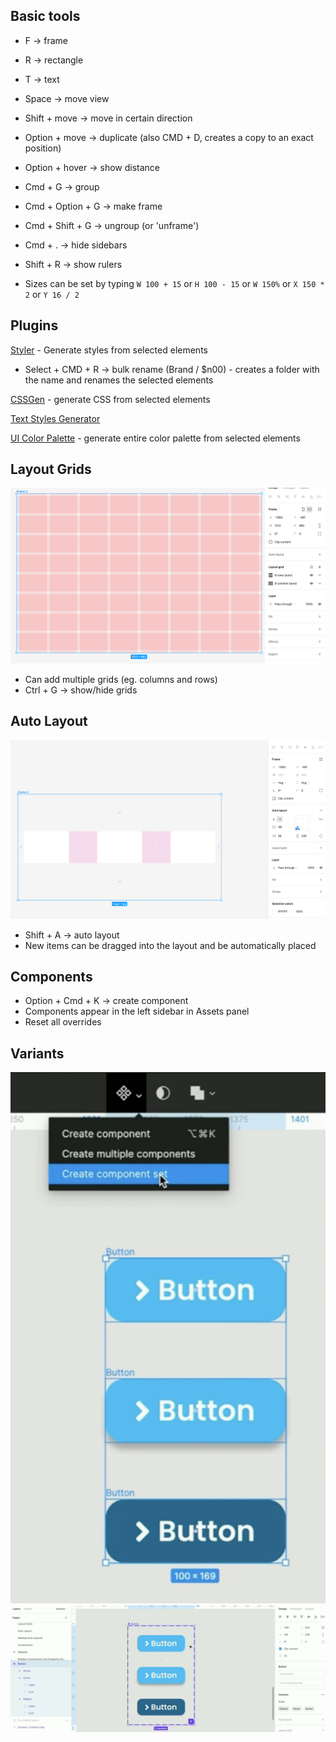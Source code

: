 ## Basic tools

- F -> frame
- R -> rectangle
- T -> text

- Space -> move view
- Shift + move -> move in certain direction
- Option + move -> duplicate (also CMD + D, creates a copy to an exact position)
- Option + hover -> show distance

- Cmd + G -> group
- Cmd + Option + G -> make frame
- Cmd + Shift + G -> ungroup (or 'unframe')

- Cmd + . -> hide sidebars
- Shift + R -> show rulers

- Sizes can be set by typing `W 100 + 15` or `H 100 - 15` or `W 150%` or `X 150 * 2` or `Y 16 / 2`

## Plugins

[Styler](https://www.figma.com/community/plugin/820660579767995949/Styler) - Generate styles from selected elements

- Select + CMD + R -> bulk rename (Brand / $n00) - creates a folder with the name and renames the selected elements

[CSSGen](https://www.figma.com/community/plugin/742750636238601912/CSSGen) - generate CSS from selected elements

[Text Styles Generator](https://www.figma.com/community/plugin/759472336242530542/Text-Styles-Generator)

[UI Color Palette](https://www.figma.com/community/plugin/1063959496693642315/UI-Color-Palette) - generate entire color palette from selected elements

## Layout Grids

![Layout Grids](./images/grids.png)

- Can add multiple grids (eg. columns and rows)
- Ctrl + G -> show/hide grids

## Auto Layout

![Auto Layout](./images/autolayout.png)

- Shift + A -> auto layout
- New items can be dragged into the layout and be automatically placed

## Components

- Option + Cmd + K -> create component
- Components appear in the left sidebar in Assets panel
- Reset all overrides

## Variants

![Variants 1](./images/variants1.png)
![Variants 2](./images/variants2.png)
